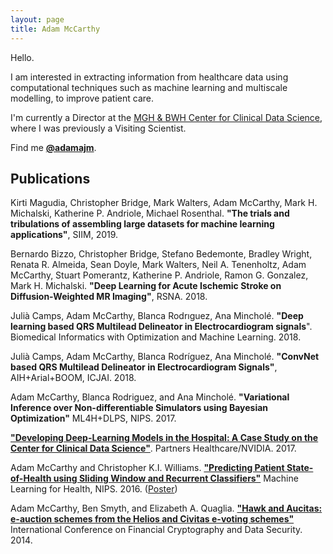 ```yaml
---
layout: page
title: Adam McCarthy
---
```


Hello.

I am interested in extracting information from healthcare data using computational techniques such as machine learning and multiscale modelling, to improve patient care.

I'm currently a Director at the [MGH & BWH Center for Clinical Data Science](https://ccds.io/), where I was previously a Visiting Scientist.

Find me [**@adamajm**](https://twitter.com/adamajm).

<div class="divider"></div>

## Publications

Kirti Magudia, Christopher Bridge, Mark Walters, Adam McCarthy, Mark H. Michalski, Katherine P. Andriole, Michael Rosenthal. **"The trials and tribulations of assembling large datasets for machine learning applications"**, SIIM, 2019.

Bernardo Bizzo, Christopher Bridge, Stefano Bedemonte, Bradley Wright, Renata R. Almeida, Sean Doyle, Mark Walters, Neil A. Tenenholtz, Adam McCarthy, Stuart Pomerantz, Katherine P. Andriole, Ramon G. Gonzalez, Mark H. Michalski. **"Deep Learning for Acute Ischemic Stroke on Diffusion-Weighted MR Imaging"**, RSNA. 2018.

Julià Camps, Adam McCarthy, Blanca Rodrıguez, Ana Minchol&eacute;. **"Deep learning based QRS Multilead Delineator in Electrocardiogram signals**". Biomedical Informatics with Optimization and Machine Learning. 2018.

Julià Camps, Adam McCarthy, Blanca Rodríguez, Ana Minchol&eacute;. **"ConvNet based QRS Multilead Delineator in Electrocardiogram Signals"**, AIH+Arial+BOOM, ICJAI. 2018.

Adam McCarthy, Blanca Rodriguez, and Ana Minchol&eacute;. **"Variational Inference over Non-differentiable Simulators using Bayesian Optimization"** ML4H+DLPS, NIPS. 2017.

[**"Developing Deep-Learning Models in the Hospital: A Case Study on the Center for Clinical Data Science"**](/files/whitepaper.pdf). Partners Healthcare/NVIDIA. 2017.

Adam McCarthy and Christopher K.I. Williams. [**"Predicting Patient State-of-Health using Sliding Window and Recurrent Classifiers"**](/files/ml4hc-final-20161201.pdf) Machine Learning for Health, NIPS. 2016. ([Poster](/files/ml4hc-poster-final-20161201.pdf))

Adam McCarthy, Ben Smyth, and Elizabeth A. Quaglia. [**"Hawk and Aucitas: e-auction schemes from the Helios and Civitas e-voting schemes"**](/files/Smyth14-Hawk-and-Aucitas-auction-schemes.pdf) International Conference on Financial Cryptography and Data Security. 2014.
